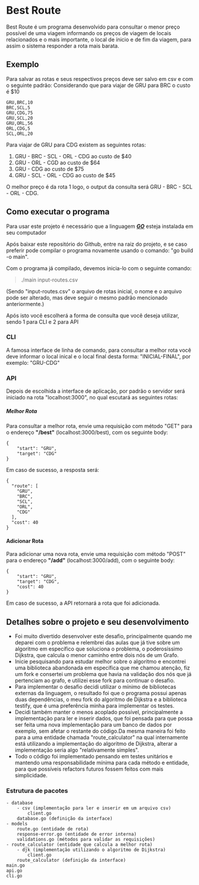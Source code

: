 # Best Route

Best Route é um programa desenvolvido para consultar o menor preço possível de uma viagem informando os preços de viagem de locais relacionados e o mais importante, o local de ínicio e de fim da viagem, para assim o sistema responder a rota mais barata.

## Exemplo
Para salvar as rotas e seus respectivos preços deve ser salvo em csv e com o seguinte padrão:
Considerando que para viajar de GRU para BRC o custo é $10
```
GRU,BRC,10
BRC,SCL,5
GRU,CDG,75
GRU,SCL,20
GRU,ORL,56
ORL,CDG,5
SCL,ORL,20
```
Para viajar de GRU para CDG existem as seguintes rotas:

1. GRU - BRC - SCL - ORL - CDG ao custo de $40
2. GRU - ORL - CGD ao custo de $64
3. GRU - CDG ao custo de $75
4. GRU - SCL - ORL - CDG ao custo de $45

O melhor preço é da rota 1 logo, o output da consulta será GRU - BRC - SCL - ORL - CDG.

## Como executar o programa
Para usar este projeto é necessário que a linguagem ***[GO](https://golang.org/)*** esteja instalada em seu computador

Após baixar este repositório do Github, entre na raiz do projeto, e se caso preferir pode compilar o programa novamente usando o comando: "go build -o main".

Com o programa já compilado, devemos inicia-lo com o seguinte comando:
> ./main input-routes.csv

(Sendo "input-routes.csv" o arquivo de rotas inicial, o nome e o arquivo pode ser alterado, mas deve seguir o mesmo padrão mencionado anteriormente.)

Após isto você escolherá a forma de consulta que você deseja utilizar, sendo 1 para CLI e 2 para API

### CLI
A famosa interface de linha de comando, para consultar a melhor rota você deve informar o local inical e o local final desta forma: "INICIAL-FINAL", por exemplo: "GRU-CDG"

### API
Depois de escolhida a interface de aplicação, por padrão o servidor será iniciado na rota "localhost:3000", no qual escutará as seguintes rotas:

##### Melhor Rota
Para consultar a melhor rota, envie uma requisição com método "GET" para o endereço **"/best"** (localhost:3000/best), com os seguinte body:
```
{
	"start": "GRU",
	"target": "CDG"
}
```
Em caso de sucesso, a resposta será:
```
{
  "route": [
    "GRU",
    "BRC",
    "SCL",
    "ORL",
    "CDG"
  ],
  "cost": 40
}
```
#### Adicionar Rota
Para adicionar uma nova rota, envie uma requisição com método "POST" para o endereço **"/add"** (localhost:3000/add), com o seguinte body:

```
{
	"start": "GRU",
	"target": "CDG",
	"cost": 40
}
```
Em caso de sucesso, a API retornará a rota que foi adicionada.

## Detalhes sobre o projeto e seu desenvolvimento
- Foi muito divertido desenvolver este desafio, principalmente quando me deparei com o problema e relembrei das aulas que já tive sobre um algoritmo em específico que soluciona o problema, o poderosíssimo Dijkstra, que calcula o menor caminho entre dois nós de um Grafo.
- Inicie pesquisando para estudar melhor sobre o algoritmo e encontrei uma biblioteca abandonada em específica que me chamou atenção, fiz um fork e consertei um problema que havia na validação dos nós que já pertenciam ao grafo, e utilizei esse fork para continuar o desafio.
- Para implementar o desafio decidi utilizar o mínimo de bibliotecas externas da linguagem, o resultado foi que o programa possui apenas duas dependências, o meu fork do algoritmo de Dijkstra e a biblioteca testify, que é uma preferência minha para implementar os testes.
- Decidi também manter o menos acoplado possível, principalmente a implementação para ler e inserir dados, que foi pensada para que possa ser feita uma nova implementação para um banco de dados por exemplo, sem afetar o restante do código.Da mesma maneira foi feito para a uma entidade chamada "route_calculator" na qual internamente está utilizando a implementação do algoritmo de Dijkstra, alterar a implementação seria algo "relativamente simples".
- Todo o código foi implementado pensando em testes unitários e mantendo uma responsabilidade mínima para cada método e entidade, para que possíveis refactors futuros fossem feitos com mais simplicidade.

### Estrutura de pacotes

```
- database
    - csv (implementação para ler e inserir em um arquivo csv)
        client.go
    database.go (definição da interface)
- models
    route.go (entidade de rota)
    response-error.go (entidade de error interna)
    validations.go (métodos para validar as requisições)
- route_calculator (entidade que calcula a melhor rota)
    - djk (implementação utilizando o algoritmo de Dijkstra)
        client.go
    route_calculator (definição da interface)
main.go
api.go
cli.go
```